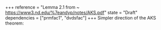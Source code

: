+++
reference = "Lemma 2.1 from ~ https://www3.nd.edu/%7eandyp/notes/AKS.pdf"
state = "Draft"
dependencies = ["prmfac1", "dvdsfac"]
+++
Simpler direction of the AKS theorem: 